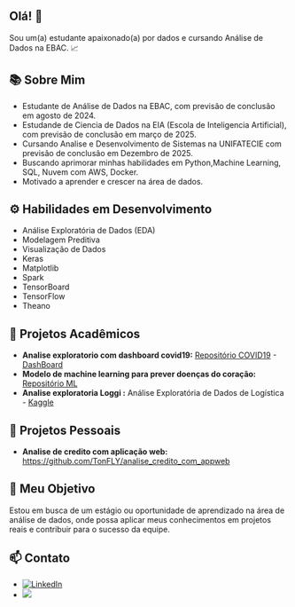## Olá! 👋

Sou um(a) estudante apaixonado(a) por dados e cursando Análise de Dados na EBAC. 📈

## 📚 Sobre Mim

* Estudante de Análise de Dados na EBAC, com previsão de conclusão em agosto de 2024.
* Estudande de Ciencia de Dados na EIA (Escola de Inteligencia Artificial), com previsão de conclusão em março de 2025.
* Cursando Analise e Desenvolvimento de Sistemas na UNIFATECIE com previsão de conclusão em Dezembro de 2025.
* Buscando aprimorar minhas habilidades em Python,Machine Learning, SQL, Nuvem com AWS, Docker.
* Motivado a aprender e crescer na área de dados.

## ⚙️ Habilidades em Desenvolvimento

* Análise Exploratória de Dados (EDA)
* Modelagem Preditiva
* Visualização de Dados
* Keras
* Matplotlib
* Spark
* TensorBoard
* TensorFlow
* Theano


## 🌱 Projetos Acadêmicos
* **Analise exploratorio com dashboard covid19:** [Repositório COVID19](https://github.com/TonFLY/BRAZIL_COVID-19) - [DashBoard](https://lookerstudio.google.com/reporting/09fee03d-e295-42ba-a408-72f7e187a375)
* **Modelo de machine learning para prever doenças do coração:** [Repositório ML](https://github.com/TonFLY/Doencas_do_coracao)
* **Analise exploratoria Loggi :** Análise Exploratória de Dados de Logística - [Kaggle](https://www.kaggle.com/code/marqu3s/loggi)

## 🌱 Projetos Pessoais
* **Analise de credito com aplicação web:** https://github.com/TonFLY/analise_credito_com_appweb

## 🎯 Meu Objetivo

Estou em busca de um estágio ou oportunidade de aprendizado na área de análise de dados, onde possa aplicar meus conhecimentos em projetos reais e contribuir para o sucesso da equipe.

## 📫 Contato

* [![LinkedIn](https://img.shields.io/badge/LinkedIn-0077B5?style=for-the-badge&logo=linkedin&logoColor=white)](https://www.linkedin.com/in/tonfly/)
* <a href="mailto:techwellington.dev@gmail.com"><img src="https://img.shields.io/badge/Gmail-D14836?style=for-the-badge&logo=gmail&logoColor=white" target="_blank"></a>

